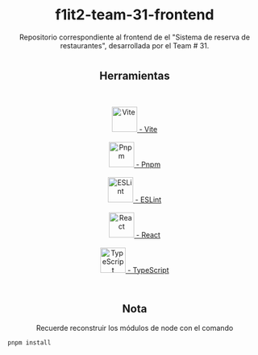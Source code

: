 <h1 align="center">f1it2-team-31-frontend</h1>
<p align="center">
  Repositorio correspondiente al frontend de el "Sistema de reserva de restaurantes", desarrollada por el Team # 31.
</p>
<h1></h1>
<h2 align="center">Herramientas</h2>
<br>
<p align="center">
  <a href="https://vitejs.dev/" target="_blank" rel="Vite" >
  <img src="https://i.imgur.com/ymHcLBS.png" alt="Vite" width="50" height="50"/>
   - Vite </a>
  <br><br>
  <a href="https://pnpm.io/es/" target="_blank" rel="Pnpm" >
  <img src="https://i.imgur.com/WRzOuTt.png" alt="Pnpm" width="50" height="50"/>
   - Pnpm </a>
  <br><br>
  <a href="https://eslint.org/" target="_blank" rel="ESLint" >
  <img src="https://i.imgur.com/M3gRO8E.png" alt="ESLint" width="50" height="50"/>
   - ESLint </a>
  <br><br>
  <a href="https://react.dev/" target="_blank" rel="React" >
  <img src="https://i.imgur.com/p8FV4ur.png" alt="React" width="50" height="50"/>
   - React </a>
  <br><br>
  <a href="https://www.typescriptlang.org/" target="_blank" rel="TypeScript" >
  <img src="https://i.imgur.com/4DlK7yr.png" alt="TypeScript" width="50" height="50"/>
   - TypeScript </a>
  <br><br>

</p>
<h1></h1>
<h2 align="center">Nota</h2>
  <p align="center">
    Recuerde reconstruir los módulos de node con el comando
  </p>

    pnpm install

<h1></h1>
<!-- mhghkdfhg -->

